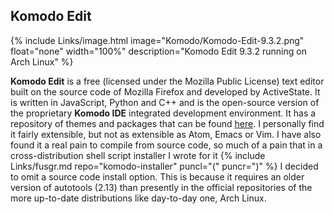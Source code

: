 
## Komodo Edit
{% include Links/image.html image="Komodo/Komodo-Edit-9.3.2.png" float="none" width="100%" description="Komodo Edit 9.3.2 running on Arch Linux" %}

**Komodo Edit** is a free (licensed under the Mozilla Public License) text editor built on the source code of Mozilla Firefox and developed by ActiveState. It is written in JavaScript, Python and C++ and is the open-source version of the proprietary **Komodo IDE** integrated development environment. It has a repository of themes and packages that can be found [here](http://komodoide.com/packages). I personally find it fairly extensible, but not as extensible as Atom, Emacs or Vim. I have also found it a real pain to compile from source code, so much of a pain that in a cross-distribution shell script installer I wrote for it {% include Links/fusgr.md repo="komodo-installer" puncl="(" puncr=")" %} I decided to omit a source code install option. This is because it requires an older version of autotools (2.13) than presently in the official repositories of the more up-to-date distributions like day-to-day one, Arch Linux. 
